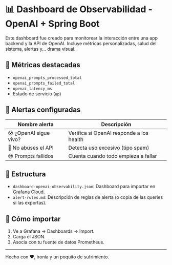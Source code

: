 # 📊 Dashboard de Observabilidad - OpenAI + Spring Boot

Este dashboard fue creado para monitorear la interacción entre una app backend y la API de OpenAI. Incluye métricas personalizadas, salud del sistema, alertas y... drama visual.

## 🔧 Métricas destacadas

- `openai_prompts_processed_total`
- `openai_prompts_failed_total`
- `openai_latency_ms`
- Estado de servicio (`up`)

## 🔔 Alertas configuradas

| Nombre alerta         | Descripción                              |
|-----------------------|------------------------------------------|
| 😵 ¿OpenAI sigue vivo? | Verifica si OpenAI responde a los health |
| 🚨 No abuses el API    | Detecta uso excesivo (tipo spam)         |
| 😒 Prompts fallidos    | Cuenta cuando todo empieza a fallar      |

## 📁 Estructura

- `dashboard-openai-observability.json`: Dashboard para importar en Grafana Cloud.
- `alert-rules.md`: Descripción de reglas de alerta (o copia de las queries si las exportas).

## 🚀 Cómo importar

1. Ve a Grafana → Dashboards → Import.
2. Carga el JSON.
3. Asocia con tu fuente de datos Prometheus.

---

Hecho con ❤️, ironía y un poquito de sufrimiento.
